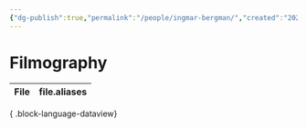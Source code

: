 ```yaml
---
{"dg-publish":true,"permalink":"/people/ingmar-bergman/","created":"2024-06-17","updated":"2024-06-17"}
---
```



# Filmography

| File | file.aliases |
| ---- | ------------ |

{ .block-language-dataview}
